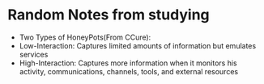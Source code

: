# Random Notes from studying

- Two Types of HoneyPots(From CCure):
- Low-Interaction:  Captures limited amounts of information but emulates services 
- High-Interaction: Captures more information when it monitors his activity, communications, channels, tools, and external resources
